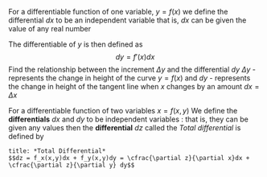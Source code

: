 For a differentiable function of one variable, $y = f(x)$ 
	we define the differential $dx$ to be an independent variable
		that is, $dx$ can be given the value of any real number

The differentiable of $y$ is then defined as $$dy = f'(x)dx$$
Find the relationship between the increment $\Delta y$ and the differential $dy$ 
	$\Delta y$  - represents the change in height of the curve $y = f(x)$ and
	$dy$ - represents the change in height of the tangent line when $x$ changes by an amount $dx = \Delta x$ 

For a differentiable function of two variables $x = f(x, y)$
	We define the **differentials** $dx$ and $dy$ to be independent variables :
		that is, they can be given any values 
			then the **differential** $dz$ called the *Total differential* is defined by
			
```ad-example
title: *Total Differential* 
$$dz = f_x(x,y)dx + f_y(x,y)dy = \cfrac{\partial z}{\partial x}dx + \cfrac{\partial z}{\partial y} dy$$
```

